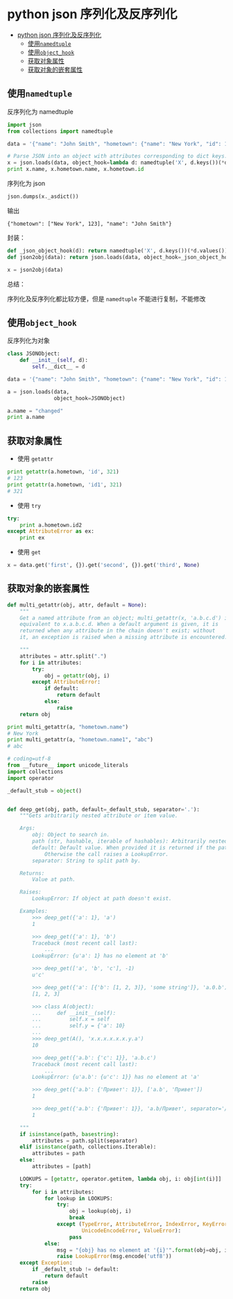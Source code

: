 # python json 序列化及反序列化

<!-- TOC -->

- [python json 序列化及反序列化](#python-json-%E5%BA%8F%E5%88%97%E5%8C%96%E5%8F%8A%E5%8F%8D%E5%BA%8F%E5%88%97%E5%8C%96)
    - [使用`namedtuple`](#%E4%BD%BF%E7%94%A8namedtuple)
    - [使用`object_hook`](#%E4%BD%BF%E7%94%A8objecthook)
    - [获取对象属性](#%E8%8E%B7%E5%8F%96%E5%AF%B9%E8%B1%A1%E5%B1%9E%E6%80%A7)
    - [获取对象的嵌套属性](#%E8%8E%B7%E5%8F%96%E5%AF%B9%E8%B1%A1%E7%9A%84%E5%B5%8C%E5%A5%97%E5%B1%9E%E6%80%A7)

<!-- /TOC -->

## 使用`namedtuple`

反序列化为 namedtuple

```python
import json
from collections import namedtuple

data = '{"name": "John Smith", "hometown": {"name": "New York", "id": 123}}'

# Parse JSON into an object with attributes corresponding to dict keys.
x = json.loads(data, object_hook=lambda d: namedtuple('X', d.keys())(*d.values()))
print x.name, x.hometown.name, x.hometown.id
```

序列化为 json

```python
json.dumps(x._asdict())
```

输出

```shell
{"hometown": ["New York", 123], "name": "John Smith"}
```

封装：

```python
def _json_object_hook(d): return namedtuple('X', d.keys())(*d.values())
def json2obj(data): return json.loads(data, object_hook=_json_object_hook)

x = json2obj(data)
```

总结：

序列化及反序列化都比较方便，但是 `namedtuple` 不能进行复制，不能修改

## 使用`object_hook`

反序列化为对象

```python
class JSONObject:
    def __init__(self, d):
        self.__dict__ = d

data = '{"name": "John Smith", "hometown": {"name": "New York", "id": 123}}'

a = json.loads(data,
               object_hook=JSONObject)

a.name = "changed"
print a.name
```

## 获取对象属性

- 使用 `getattr`

```python
print getattr(a.hometown, 'id', 321)
# 123
print getattr(a.hometown, 'id1', 321)
# 321
```

- 使用 `try`

```python
try:
    print a.hometown.id2
except AttributeError as ex:
    print ex
```

- 使用 `get`

```python
x = data.get('first', {}).get('second', {}).get('third', None)
```

## 获取对象的嵌套属性

```python
def multi_getattr(obj, attr, default = None):
    """
    Get a named attribute from an object; multi_getattr(x, 'a.b.c.d') is
    equivalent to x.a.b.c.d. When a default argument is given, it is
    returned when any attribute in the chain doesn't exist; without
    it, an exception is raised when a missing attribute is encountered.

    """
    attributes = attr.split(".")
    for i in attributes:
        try:
            obj = getattr(obj, i)
        except AttributeError:
            if default:
                return default
            else:
                raise
    return obj

print multi_getattr(a, "hometown.name")
# New York
print multi_getattr(a, "hometown.name1", "abc")
# abc
```

```python
# coding=utf-8
from __future__ import unicode_literals
import collections
import operator

_default_stub = object()


def deep_get(obj, path, default=_default_stub, separator='.'):
    """Gets arbitrarily nested attribute or item value.

    Args:
        obj: Object to search in.
        path (str, hashable, iterable of hashables): Arbitrarily nested path in obj hierarchy.
        default: Default value. When provided it is returned if the path doesn't exist.
            Otherwise the call raises a LookupError.
        separator: String to split path by.

    Returns:
        Value at path.

    Raises:
        LookupError: If object at path doesn't exist.

    Examples:
        >>> deep_get({'a': 1}, 'a')
        1

        >>> deep_get({'a': 1}, 'b')
        Traceback (most recent call last):
            ...
        LookupError: {u'a': 1} has no element at 'b'

        >>> deep_get(['a', 'b', 'c'], -1)
        u'c'

        >>> deep_get({'a': [{'b': [1, 2, 3]}, 'some string']}, 'a.0.b')
        [1, 2, 3]

        >>> class A(object):
        ...     def __init__(self):
        ...         self.x = self
        ...         self.y = {'a': 10}
        ...
        >>> deep_get(A(), 'x.x.x.x.x.x.y.a')
        10

        >>> deep_get({'a.b': {'c': 1}}, 'a.b.c')
        Traceback (most recent call last):
            ...
        LookupError: {u'a.b': {u'c': 1}} has no element at 'a'

        >>> deep_get({'a.b': {'Привет': 1}}, ['a.b', 'Привет'])
        1

        >>> deep_get({'a.b': {'Привет': 1}}, 'a.b/Привет', separator='/')
        1

    """
    if isinstance(path, basestring):
        attributes = path.split(separator)
    elif isinstance(path, collections.Iterable):
        attributes = path
    else:
        attributes = [path]

    LOOKUPS = [getattr, operator.getitem, lambda obj, i: obj[int(i)]]
    try:
        for i in attributes:
            for lookup in LOOKUPS:
                try:
                    obj = lookup(obj, i)
                    break
                except (TypeError, AttributeError, IndexError, KeyError,
                        UnicodeEncodeError, ValueError):
                    pass
            else:
                msg = "{obj} has no element at '{i}'".format(obj=obj, i=i)
                raise LookupError(msg.encode('utf8'))
    except Exception:
        if _default_stub != default:
            return default
        raise
    return obj
```
